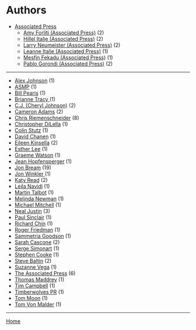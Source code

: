 # Authors

  * [Associated Press](./associated-press/)
     * [Amy Forliti (Associated Press)](./associated-press/amy-forliti/) (2)
     * [Hillel Italie (Associated Press)](./associated-press/hillel-italie/) (2)
     * [Larry Neumeister (Associated Press)](./associated-press/larry-neumeister/) (2)
     * [Leanne Italie (Associated Press)](./associated-press/leanne-italie/) (1)
     * [Mesfin Fekadu (Associated Press)](./associated-press/mesfin-fekadu/) (1)
     * [Pablo Gorondi (Associated Press)](./associated-press/pablo-gorondi/) (2)

----

  * [Alex Johnson](./alex-johnson/) (1)
  * [ASMP](./asmp/) (1)
  * [Bill Pearis](./bill-pearis/) (1)
  * [Brianne Tracy ](./brianne-tracy/) (1)
  * [C.J. (Cheryl Johnson)](./c-j-cheryl-johnson/) (2)
  * [Cameron Adams](./cameron-adams/) (2)
  * [Chris Riemenschneider](./chris-riemenschneider/) (8)
  * [Christopher DiLella](./christopher-dilella/) (1)
  * [Colin Stutz](./colin-stutz/) (1)
  * [David Chanen](./david-chanen/) (1)
  * [Eileen Kinsella](./eileen-kinsella/) (2)
  * [Esther Lee](./esther-lee/) (1)
  * [Graeme Watson](./graeme-watson/) (1)
  * [Jean Hopfensperger](./jean-hopfensperger/) (1)
  * [Jon Bream](./jon-bream/) (19)
  * [Jon Winkler ](./jon-winkler/) (1)
  * [Katy Read](./katy-read/) (2)
  * [Leila Navidi](./leila-navidi/) (1)
  * [Martin Talbot](./martin-talbot/) (1)
  * [Melinda Newman](./melinda-newman/) (1)
  * [Michael Mitchell](./michael-mitchell/) (1)
  * [Neal Justin](./neal-justin/) (3)
  * [Paul Sinclair](./paul-sinclair/) (1)
  * [Richard Chin](./richard-chin/) (1)
  * [Roger Friedman](./roger-friedman/) (1)
  * [Sammetria Goodson](./sammetria-goodson/) (1)
  * [Sarah Cascone](./sarah-cascone/) (2)
  * [Serge Simonart](./serge-simonart/) (1)
  * [Stephen Cooke](./stephen-cooke/) (1)
  * [Steve Baltin](./steve-baltin/) (2)
  * [Suzanne Vega](./suzanne-vega/) (1)
  * [The Associated Press](./the-associated-press/) (6)
  * [Thomas Maddrey](./thomas-maddrey/) (1)
  * [Tim Campbell](./tim-campbell/) (1)
  * [Timberwolves PR](./timberwolves-pr/) (1)
  * [Tom Moon](./tom-moon/) (1)
  * [Tom Von Malder](./tom-von-malder/) (1)

----

[Home](../)
